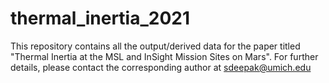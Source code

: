 # thermal_inertia_2021
This repository contains all the output/derived data for the paper titled "Thermal Inertia at the MSL and InSight Mission Sites on Mars".
For further details, please contact the corresponding author at sdeepak@umich.edu
